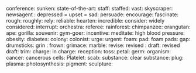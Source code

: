 conference:
sunken:
state-of-the-art:
staff:
staffed:
vast:
skyscraper:
newsagent :
depressed = upset = sad:
persuade:
encourage:
fascinate:
rough:
roughly:
rely:
reliable:
hearten:
incredible:
consider:
widely considered:
interrupt:
orchestra:
referee:
rainforest:
chimpanzee:
orangutan:
ape:
gorilla:
souvenir:
gym-goer:
incentive:
meditate:
high blood pressure:
obesity:
diabetes:
colony:
colonist:
urge:
urgent:
foam:
pad:
foam pads:
gap:
drumsticks:
grin :
frown:
grimace:
marble:
revise:
revised :
draft:
revised draft:
trim:
charge:
in charge:
reception:
toss:
petal:
germ:
organism:
cancer:
cancerous cells:
Platelet:
scab:
substance:
clear substance:
plug:
plasma:
photosynthesis:
pigment:
sculpture: